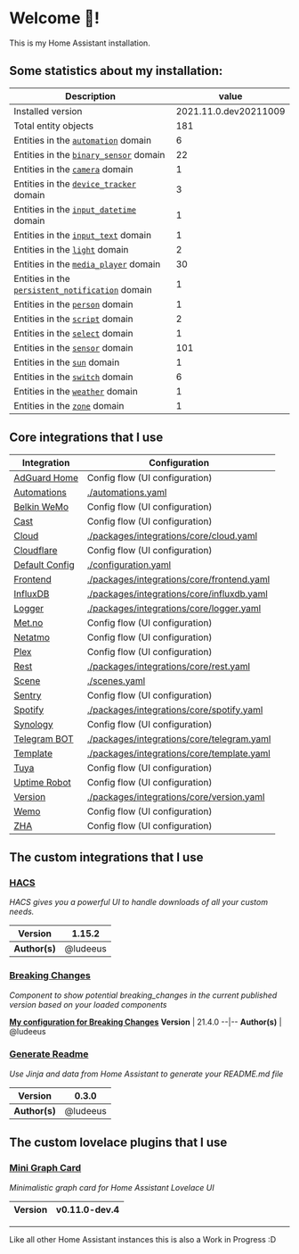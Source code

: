 # Welcome 👋!

This is my Home Assistant installation.

## Some statistics about my installation:

Description | value
--|--
Installed version | 2021.11.0.dev20211009
Total entity objects | 181
Entities in the [`automation`](https://www.home-assistant.io/components/automation) domain | 6
Entities in the [`binary_sensor`](https://www.home-assistant.io/components/binary_sensor) domain | 22
Entities in the [`camera`](https://www.home-assistant.io/components/camera) domain | 1
Entities in the [`device_tracker`](https://www.home-assistant.io/components/device_tracker) domain | 3
Entities in the [`input_datetime`](https://www.home-assistant.io/components/input_datetime) domain | 1
Entities in the [`input_text`](https://www.home-assistant.io/components/input_text) domain | 1
Entities in the [`light`](https://www.home-assistant.io/components/light) domain | 2
Entities in the [`media_player`](https://www.home-assistant.io/components/media_player) domain | 30
Entities in the [`persistent_notification`](https://www.home-assistant.io/components/persistent_notification) domain | 1
Entities in the [`person`](https://www.home-assistant.io/components/person) domain | 1
Entities in the [`script`](https://www.home-assistant.io/components/script) domain | 2
Entities in the [`select`](https://www.home-assistant.io/components/select) domain | 1
Entities in the [`sensor`](https://www.home-assistant.io/components/sensor) domain | 101
Entities in the [`sun`](https://www.home-assistant.io/components/sun) domain | 1
Entities in the [`switch`](https://www.home-assistant.io/components/switch) domain | 6
Entities in the [`weather`](https://www.home-assistant.io/components/weather) domain | 1
Entities in the [`zone`](https://www.home-assistant.io/components/zone) domain | 1

## Core integrations that I use

Integration | Configuration
--|--
[AdGuard Home](https://home-assistant.io/integrations/adguard) | Config flow (UI configuration)
[Automations](https://home-assistant.io/integrations/automation) | [./automations.yaml](./automations.yaml)
[Belkin WeMo](https://home-assistant.io/integrations/wemo) | Config flow (UI configuration)
[Cast](https://home-assistant.io/integrations/cast) | Config flow (UI configuration)
[Cloud](https://home-assistant.io/integrations/cloud) | [./packages/integrations/core/cloud.yaml](./packages/integrations/core/cloud.yaml)
[Cloudflare](https://home-assistant.io/integrations/cloudflare) | Config flow (UI configuration)
[Default Config](https://home-assistant.io/integrations/default_config) | [./configuration.yaml](./configuration.yaml)
[Frontend](https://home-assistant.io/integrations/frontend) | [./packages/integrations/core/frontend.yaml](./packages/integrations/core/frontend.yaml)
[InfluxDB](https://home-assistant.io/integrations/influxdb) | [./packages/integrations/core/influxdb.yaml](./packages/integrations/core/influxdb.yaml)
[Logger](https://home-assistant.io/integrations/logger) | [./packages/integrations/core/logger.yaml](./packages/integrations/core/logger.yaml)
[Met.no](https://home-assistant.io/integrations/met) | Config flow (UI configuration)
[Netatmo](https://home-assistant.io/integrations/netatmo) | Config flow (UI configuration)
[Plex](https://home-assistant.io/integrations/plex) | Config flow (UI configuration)
[Rest](https://home-assistant.io/integrations/rest) | [./packages/integrations/core/rest.yaml](./packages/integrations/core/rest.yaml)
[Scene](https://home-assistant.io/integrations/scene) | [./scenes.yaml](./scenes.yaml)
[Sentry](https://home-assistant.io/integrations/sentry) | Config flow (UI configuration)
[Spotify](https://home-assistant.io/integrations/spotify) | [./packages/integrations/core/spotify.yaml](./packages/integrations/core/spotify.yaml)
[Synology](https://home-assistant.io/integrations/synology_dsm) | Config flow (UI configuration)
[Telegram BOT](https://home-assistant.io/integrations/telegram) | [./packages/integrations/core/telegram.yaml](./packages/integrations/core/telegram.yaml)
[Template](https://home-assistant.io/integrations/template) | [./packages/integrations/core/template.yaml](./packages/integrations/core/template.yaml)
[Tuya](https://home-assistant.io/integrations/tuya) | Config flow (UI configuration)
[Uptime Robot](https://home-assistant.io/integrations/uptimerobot) | Config flow (UI configuration)
[Version](https://home-assistant.io/integrations/version) | [./packages/integrations/core/version.yaml](./packages/integrations/core/version.yaml)
[Wemo](https://home-assistant.io/integrations/wemo) | Config flow (UI configuration)
[ZHA](https://home-assistant.io/integrations/zha) | Config flow (UI configuration)


## The custom integrations that I use

### [HACS](https://github.com/hacs/integration)

_HACS gives you a powerful UI to handle downloads of all your custom needs._

**Version** | 1.15.2
--|--
**Author(s)** | @ludeeus

### [Breaking Changes](https://github.com/custom-components/breaking_changes)

_Component to show potential breaking_changes in the current published version based on your loaded components_


[**My configuration for Breaking Changes**](./packages/integrations/custom/breaking_changes.yaml)
**Version** | 21.4.0
--|--
**Author(s)** | @ludeeus

### [Generate Readme](https://github.com/custom-components/readme)

_Use Jinja and data from Home Assistant to generate your README.md file_

**Version** | 0.3.0
--|--
**Author(s)** | @ludeeus

## The custom lovelace plugins that I use

### [Mini Graph Card](https://github.com/kalkih/mini-graph-card)

_Minimalistic graph card for Home Assistant Lovelace UI_

**Version** | v0.11.0-dev.4
--|--


***

Like all other Home Assistant instances this is also a Work in Progress :D